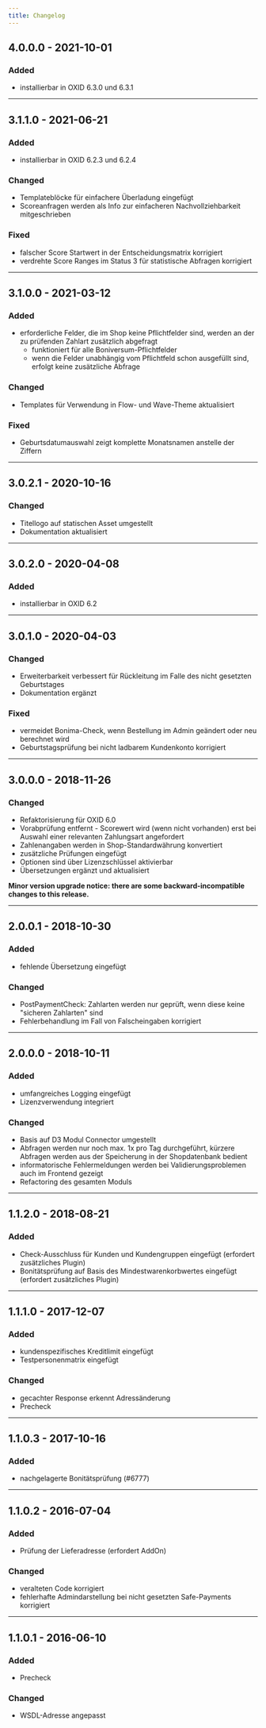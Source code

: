 ```yaml
---
title: Changelog
---
```


## 4.0.0.0 - 2021-10-01
### Added
- installierbar in OXID 6.3.0 und 6.3.1

---

## 3.1.1.0 - 2021-06-21
### Added
- installierbar in OXID 6.2.3 und 6.2.4

### Changed
- Templateblöcke für einfachere Überladung eingefügt
- Scoreanfragen werden als Info zur einfacheren Nachvollziehbarkeit mitgeschrieben

### Fixed
- falscher Score Startwert in der Entscheidungsmatrix korrigiert
- verdrehte Score Ranges im Status 3 für statistische Abfragen korrigiert

---

## 3.1.0.0 - 2021-03-12
### Added
- erforderliche Felder, die im Shop keine Pflichtfelder sind, werden an der zu prüfenden Zahlart zusätzlich abgefragt
  - funktioniert für alle Boniversum-Pflichtfelder
  - wenn die Felder unabhängig vom Pflichtfeld schon ausgefüllt sind, erfolgt keine zusätzliche Abfrage

### Changed
- Templates für Verwendung in Flow- und Wave-Theme aktualisiert

### Fixed
- Geburtsdatumauswahl zeigt komplette Monatsnamen anstelle der Ziffern

---

## 3.0.2.1 - 2020-10-16
### Changed
- Titellogo auf statischen Asset umgestellt
- Dokumentation aktualisiert

---

## 3.0.2.0 - 2020-04-08
### Added
- installierbar in OXID 6.2

---

## 3.0.1.0 - 2020-04-03
### Changed
- Erweiterbarkeit verbessert für Rückleitung im Falle des nicht gesetzten Geburtstages
- Dokumentation ergänzt

### Fixed
- vermeidet Bonima-Check, wenn Bestellung im Admin geändert oder neu berechnet wird
- Geburtstagsprüfung bei nicht ladbarem Kundenkonto korrigiert

---

## 3.0.0.0 - 2018-11-26
### Changed
- Refaktorisierung für OXID 6.0
- Vorabprüfung entfernt - Scorewert wird (wenn nicht vorhanden) erst bei Auswahl einer relevanten Zahlungsart angefordert
- Zahlenangaben werden in Shop-Standardwährung konvertiert
- zusätzliche Prüfungen eingefügt
- Optionen sind über Lizenzschlüssel aktivierbar
- Übersetzungen ergänzt und aktualisiert

**Minor version upgrade notice: there are some backward-incompatible changes to this release.**

---

## 2.0.0.1 - 2018-10-30
### Added
- fehlende Übersetzung eingefügt

### Changed
- PostPaymentCheck: Zahlarten werden nur geprüft, wenn diese keine "sicheren Zahlarten" sind
- Fehlerbehandlung im Fall von Falscheingaben korrigiert

---

## 2.0.0.0 - 2018-10-11
### Added
- umfangreiches Logging eingefügt
- Lizenzverwendung integriert

### Changed
- Basis auf D3 Modul Connector umgestellt
- Abfragen werden nur noch max. 1x pro Tag durchgeführt, kürzere Abfragen werden aus der Speicherung in der Shopdatenbank bedient
- informatorische Fehlermeldungen werden bei Validierungsproblemen auch im Frontend gezeigt
- Refactoring des gesamten Moduls

---

## 1.1.2.0 - 2018-08-21
### Added
- Check-Ausschluss für Kunden und Kundengruppen eingefügt (erfordert zusätzliches Plugin)
- Bonitätsprüfung auf Basis des Mindestwarenkorbwertes eingefügt (erfordert zusätzliches Plugin)

---

## 1.1.1.0 - 2017-12-07
### Added
- kundenspezifisches Kreditlimit eingefügt
- Testpersonenmatrix eingefügt

### Changed
- gecachter Response erkennt Adressänderung
- Precheck

---

## 1.1.0.3 - 2017-10-16
### Added
- nachgelagerte Bonitätsprüfung (#6777)

---

## 1.1.0.2 - 2016-07-04
### Added
- Prüfung der Lieferadresse (erfordert AddOn)

### Changed
- veralteten Code korrigiert
- fehlerhafte Admindarstellung bei nicht gesetzten Safe-Payments korrigiert

---

## 1.1.0.1 - 2016-06-10
### Added
- Precheck

### Changed
- WSDL-Adresse angepasst
